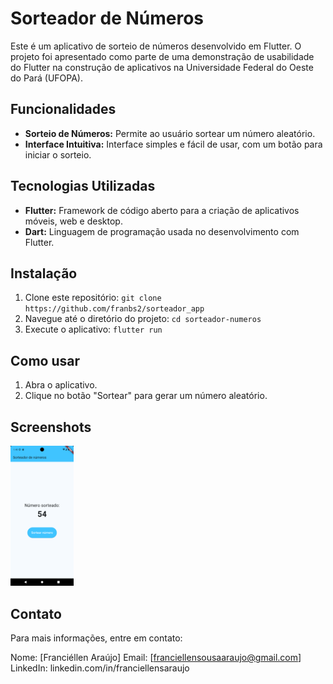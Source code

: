 # Sorteador de Números

Este é um aplicativo de sorteio de números desenvolvido em Flutter. O projeto foi apresentado como parte de uma demonstração de usabilidade do Flutter na construção de aplicativos na Universidade Federal do Oeste do Pará (UFOPA).

## Funcionalidades

- **Sorteio de Números:** Permite ao usuário sortear um número aleatório.
- **Interface Intuitiva:** Interface simples e fácil de usar, com um botão para iniciar o sorteio.

## Tecnologias Utilizadas

- **Flutter:** Framework de código aberto para a criação de aplicativos móveis, web e desktop.
- **Dart:** Linguagem de programação usada no desenvolvimento com Flutter.

## Instalação

1. Clone este repositório:
   `git clone https://github.com/franbs2/sorteador_app`
2. Navegue até o diretório do projeto:
   `cd sorteador-numeros`
3. Execute o aplicativo:
  `flutter run`

## Como usar
1. Abra o aplicativo.
2. Clique no botão "Sortear" para gerar um número aleatório.

## Screenshots

<img src="/assets/app_sorteador.png" style="width: 20%; height: 10%;" alt="App sorteador">

## Contato
Para mais informações, entre em contato:

Nome: [Franciéllen Araújo]
Email: [franciellensousaaraujo@gmail.com]
LinkedIn: linkedin.com/in/franciellensaraujo
